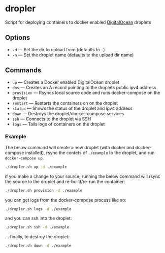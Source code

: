 # dropler

Script for deploying containers to docker enabled [DigitalOcean](https://www.digitalocean.com/) droplets

## Options
- `-d` — Set the dir to upload from (defaults to `.`)
- `-n` — Set the droplet name (defaults to the upload dir name)

## Commands
- `up` — Creates a Docker enabled DigitalOcean droplet
- `dns` — Creates an A record pointing to the droplets public ipv4 address
- `provision` — Rsyncs local source code and runs docker-compose on the droplet
- `restart` — Restarts the containers on on the droplet
- `status` — Shows the status of the droplet and ipv4 address
- `down` — Destroys the droplet/docker-compose services
- `ssh` — Connects to the droplet via SSH
- `logs` — Tails logs of containers on the droplet

### Example

The below command will create a new droplet (with docker and docker-compose installed), rsync the contets of `./example` to the droplet, and run `docker-compose up`.

```bash
./dropler.sh up -d ./example
```
if you make a change to your source, running the below command will rsync the source to the droplet and re-build/re-run the container:
```bash
./dropler.sh provision -d ./example
```
you can get logs from the docker-compose process like so:
```bash
./dropler.sh logs -d ./example
```
and you can ssh into the droplet:
```bash
./dropler.sh ssh -d ./example
```
... finally, to destroy the droplet:
```bash
./dropler.sh down -d ./example
```
